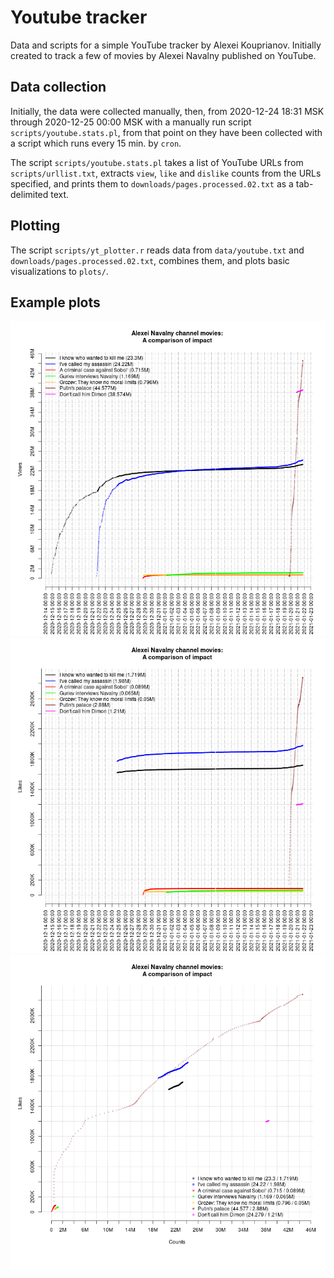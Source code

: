 # Youtube tracker

Data and scripts for a simple YouTube tracker by Alexei Kouprianov. Initially created to track a few of movies by Alexei Navalny published on YouTube.

## Data collection

Initially, the data were collected manually, then, from 2020-12-24 18:31 MSK through 2020-12-25 00:00 MSK with a manually run script `scripts/youtube.stats.pl`, from that point on they have been collected with a script which runs every 15 min. by `cron`.

The script `scripts/youtube.stats.pl` takes a list of YouTube URLs from `scripts/urllist.txt`, extracts `view`, `like` and `dislike` counts from the URLs specified, and prints them to `downloads/pages.processed.02.txt` as a tab-delimited text.

## Plotting

The script `scripts/yt_plotter.r` reads data from `data/youtube.txt` and `downloads/pages.processed.02.txt`, combines them, and plots basic visualizations to `plots/`.

## Example plots

![Views time-series plot](plots/youtube.2020-12-XX.COUNTS.png "Views time-series plot")
![Likes time-series plot](plots/youtube.2020-12-XX.LIKES.png "Likes time-series plot")
![Views vs Likes scatter plot](plots/youtube.2020-12-XX.scatter.COUNTS_LIKES.png "Views vs Likes scatter plot")
